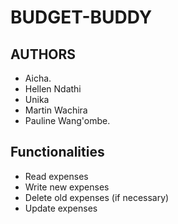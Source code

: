 # BUDGET-BUDDY
## AUTHORS
- Aicha.
- Hellen Ndathi
- Unika
- Martin Wachira
- Pauline Wang'ombe.

## Functionalities
- Read expenses
- Write new expenses
- Delete old expenses (if necessary)
- Update expenses

